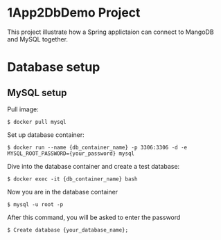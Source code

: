 # 1App2DbDemo Project

This project illustrate how a Spring applictaion can connect to MangoDB and MySQL together.

# Database setup

## MySQL setup

Pull image:

`
$ docker pull mysql
`

Set up database container:

`
$ docker run --name {db_container_name} -p 3306:3306 -d -e MYSQL_ROOT_PASSWORD={your_password} mysql
`

Dive into the database container and create a test database:

`
$ docker exec -it {db_container_name} bash
`

Now you are in the database container

`
$ mysql -u root -p
`

After this command, you will be asked to enter the password

`
$ Create database {your_database_name};
`

